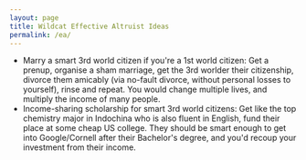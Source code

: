 ```yaml
---
layout: page
title: Wildcat Effective Altruist Ideas
permalink: /ea/
---
```


- Marry a smart 3rd world citizen if you're a 1st world citizen: Get a prenup, organise a sham marriage, get the 3rd worlder their citizenship, divorce them amicably (via no-fault divorce, without personal losses to yourself), rinse and repeat. You would change multiple lives, and multiply the income of many people.
- Income-sharing scholarship for smart 3rd world citizens: Get like the top chemistry major in Indochina who is also fluent in English, fund their place at some cheap US college. They should be smart enough to get into Google/Cornell after their Bachelor's degree, and you'd recoup your investment from their income.